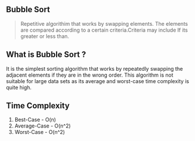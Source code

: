 ## Bubble Sort
> Repetitive algorithim that works by swapping elements. The elements are compared according to a certain criteria.Criteria may include If its greater or less than.

## What is Bubble Sort ? 
It is the simplest sorting algorithm that works by repeatedly swapping the adjacent elements if they are in the wrong order. This algorithm is not suitable for large data sets as its average and worst-case time complexity is quite high.

## Time Complexity 
1. Best-Case - O(n)
2. Average-Case - O(n^2)
3. Worst-Case -  O(n^2)
